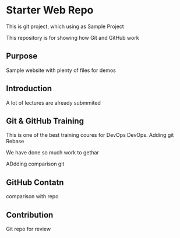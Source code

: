 # Starter Web Repo

This is git project, which using as Sample Project

This repository is for showing how Git and GitHub work

## Purpose

Sample website with plenty of files for demos

## Introduction 

A lot of lectures are already submmited 

## Git & GitHub Training

This is one of the best training coures for DevOps
DevOps.
Adding git Rebase 

We have done so much work to gethar


ADdding comparison git 

## GitHub Contatn
comparison with repo

## Contribution 
Git repo for review